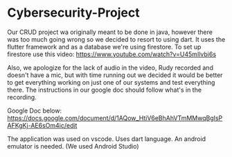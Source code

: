 # Cybersecurity-Project


Our CRUD project wa originally meant to be done in java, however there was too much going wrong so we decided
to resort to using dart. It uses the flutter framework and as a database we're using firestore.
To set up firestore use this video: https://www.youtube.com/watch?v=U45mIlvbi6s

Also, we apologize for the lack of audio in the video, Rudy recorded and doesn't have a mic,
but with time running out we decided it would be better to get everything working on just one of
our systems and test everything there. The instructions in our google doc should follow what's in 
the recording.

Google Doc below:
https://docs.google.com/document/d/1AQow_HtiV6eBhAhVTmMMwqBgIsPAFKgKj-AE6sOm4ic/edit


The application was used on vscode. 
Uses dart language.
An android emulator is needed. (We used Android Studio)
